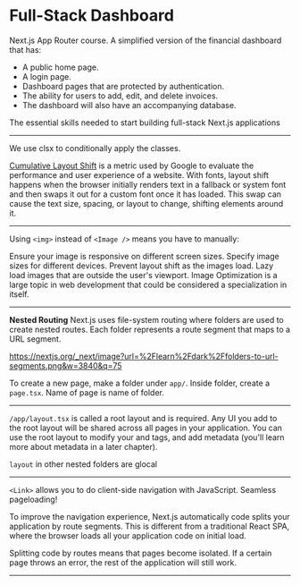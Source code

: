 # Full-Stack Dashboard
Next.js App Router course. A simplified version of the financial dashboard that has:

- A public home page.
- A login page.
- Dashboard pages that are protected by authentication.
- The ability for users to add, edit, and delete invoices.
- The dashboard will also have an accompanying database.

The essential skills needed to start building full-stack Next.js applications

_____

We use clsx to conditionally apply the classes.

[Cumulative Layout Shift](https://web.dev/articles/cls) is a metric used by Google to evaluate the performance and user experience of a website. With fonts, layout shift happens when the browser initially renders text in a fallback or system font and then swaps it out for a custom font once it has loaded. This swap can cause the text size, spacing, or layout to change, shifting elements around it.

_____
Using `<img>` instead of `<Image />` means you have to manually:

Ensure your image is responsive on different screen sizes.
Specify image sizes for different devices.
Prevent layout shift as the images load.
Lazy load images that are outside the user's viewport.
Image Optimization is a large topic in web development that could be considered a specialization in itself.

_____

**Nested Routing**
Next.js uses file-system routing where folders are used to create nested routes. Each folder represents a route segment that maps to a URL segment.

https://nextjs.org/_next/image?url=%2Flearn%2Fdark%2Ffolders-to-url-segments.png&w=3840&q=75

To create a new page, make a folder under `app/`. Inside folder, create a `page.tsx`. Name of page is name of folder.

_____

`/app/layout.tsx` is called a root layout and is required. Any UI you add to the root layout will be shared across all pages in your application. You can use the root layout to modify your <html> and <body> tags, and add metadata (you'll learn more about metadata in a later chapter).

`layout` in other nested folders are glocal

_____

`<Link>` allows you to do client-side navigation with JavaScript. Seamless pageloading!

To improve the navigation experience, Next.js automatically code splits your application by route segments. This is different from a traditional React SPA, where the browser loads all your application code on initial load.

Splitting code by routes means that pages become isolated. If a certain page throws an error, the rest of the application will still work.

_____

